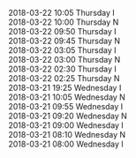 2018-03-22 10:05 Thursday  I  
2018-03-22 10:00 Thursday  N  
2018-03-22 09:50 Thursday  I  
2018-03-22 09:45 Thursday  N  
2018-03-22 03:05 Thursday  I  
2018-03-22 03:00 Thursday  N  
2018-03-22 02:30 Thursday  I  
2018-03-22 02:25 Thursday  N  
2018-03-21 19:25 Wednesday  I  
2018-03-21 10:05 Wednesday  N  
2018-03-21 09:55 Wednesday  I  
2018-03-21 09:20 Wednesday  N  
2018-03-21 09:00 Wednesday  I  
2018-03-21 08:10 Wednesday  N  
2018-03-21 08:00 Wednesday  I  
